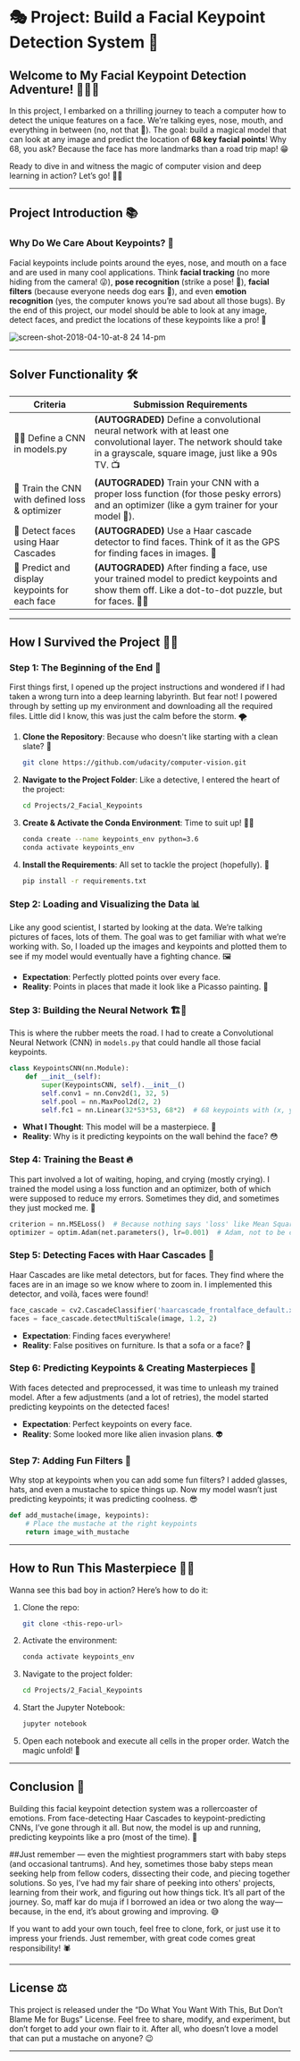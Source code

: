 
# 🎭 Project: Build a Facial Keypoint Detection System 🎯

## Welcome to My Facial Keypoint Detection Adventure! 🕵️‍♂️🎉

In this project, I embarked on a thrilling journey to teach a computer how to detect the unique features on a face. We’re talking eyes, nose, mouth, and everything in between (no, not that 🥸). The goal: build a magical model that can look at any image and predict the location of **68 key facial points**! Why 68, you ask? Because the face has more landmarks than a road trip map! 😁

Ready to dive in and witness the magic of computer vision and deep learning in action? Let’s go! 🚀✨

---

## Project Introduction 📚

### Why Do We Care About Keypoints? 🤔

Facial keypoints include points around the eyes, nose, and mouth on a face and are used in many cool applications. Think **facial tracking** (no more hiding from the camera! 😜), **pose recognition** (strike a pose! 🕺), **facial filters** (because everyone needs dog ears 🐶), and even **emotion recognition** (yes, the computer knows you’re sad about all those bugs). By the end of this project, our model should be able to look at any image, detect faces, and predict the locations of these keypoints like a pro! 🥇

![screen-shot-2018-04-10-at-8 24 14-pm](https://github.com/user-attachments/assets/1f74e0fc-25ad-4ddb-9b57-698e73af95a7)

---

## Solver Functionality 🛠️

| Criteria                                            | Submission Requirements                                                                                                                                         |
|-----------------------------------------------------|------------------------------------------------------------------------------------------------------------------------------------------------------------------|
| 🕵️‍♂️ Define a CNN in models.py                    | **(AUTOGRADED)** Define a convolutional neural network with at least one convolutional layer. The network should take in a grayscale, square image, just like a 90s TV. 📺 |
| 🧠 Train the CNN with defined loss & optimizer       | **(AUTOGRADED)** Train your CNN with a proper loss function (for those pesky errors) and an optimizer (like a gym trainer for your model 💪).                          |
| 🔎 Detect faces using Haar Cascades                  | **(AUTOGRADED)** Use a Haar cascade detector to find faces. Think of it as the GPS for finding faces in images. 🧭                                                |
| 🎯 Predict and display keypoints for each face       | **(AUTOGRADED)** After finding a face, use your trained model to predict keypoints and show them off. Like a dot-to-dot puzzle, but for faces. 🔴🔵                    |

---

## How I Survived the Project 🧗‍♂️

### Step 1: The Beginning of the End 🏁

First things first, I opened up the project instructions and wondered if I had taken a wrong turn into a deep learning labyrinth. But fear not! I powered through by setting up my environment and downloading all the required files. Little did I know, this was just the calm before the storm. 🌪️

1. **Clone the Repository**: Because who doesn't like starting with a clean slate? 📜
    ```bash
    git clone https://github.com/udacity/computer-vision.git
    ```

2. **Navigate to the Project Folder**: Like a detective, I entered the heart of the project:
    ```bash
    cd Projects/2_Facial_Keypoints
    ```

3. **Create & Activate the Conda Environment**: Time to suit up! 🧙‍♂️
    ```bash
    conda create --name keypoints_env python=3.6
    conda activate keypoints_env
    ```

4. **Install the Requirements**: All set to tackle the project (hopefully). 🤞
    ```bash
    pip install -r requirements.txt
    ```

### Step 2: Loading and Visualizing the Data 📊

Like any good scientist, I started by looking at the data. We’re talking pictures of faces, lots of them. The goal was to get familiar with what we’re working with. So, I loaded up the images and keypoints and plotted them to see if my model would eventually have a fighting chance. 🖼️

- **Expectation**: Perfectly plotted points over every face.
- **Reality**: Points in places that made it look like a Picasso painting. 🎨

### Step 3: Building the Neural Network 🏗️🧠

This is where the rubber meets the road. I had to create a Convolutional Neural Network (CNN) in `models.py` that could handle all those facial keypoints.

```python
class KeypointsCNN(nn.Module):
    def __init__(self):
        super(KeypointsCNN, self).__init__()
        self.conv1 = nn.Conv2d(1, 32, 5)
        self.pool = nn.MaxPool2d(2, 2)
        self.fc1 = nn.Linear(32*53*53, 68*2)  # 68 keypoints with (x, y) coordinates
```

- **What I Thought**: This model will be a masterpiece. 🎨
- **Reality**: Why is it predicting keypoints on the wall behind the face? 😳

### Step 4: Training the Beast 🔥

This part involved a lot of waiting, hoping, and crying (mostly crying). I trained the model using a loss function and an optimizer, both of which were supposed to reduce my errors. Sometimes they did, and sometimes they just mocked me. 🤖

```python
criterion = nn.MSELoss()  # Because nothing says 'loss' like Mean Squared Error
optimizer = optim.Adam(net.parameters(), lr=0.001)  # Adam, not to be confused with the first man on Earth
```

### Step 5: Detecting Faces with Haar Cascades 🎩

Haar Cascades are like metal detectors, but for faces. They find where the faces are in an image so we know where to zoom in. I implemented this detector, and voilà, faces were found!

```python
face_cascade = cv2.CascadeClassifier('haarcascade_frontalface_default.xml')
faces = face_cascade.detectMultiScale(image, 1.2, 2)
```

- **Expectation**: Finding faces everywhere!
- **Reality**: False positives on furniture. Is that a sofa or a face? 🤔

### Step 6: Predicting Keypoints & Creating Masterpieces 🎨

With faces detected and preprocessed, it was time to unleash my trained model. After a few adjustments (and a lot of retries), the model started predicting keypoints on the detected faces!

- **Expectation**: Perfect keypoints on every face.
- **Reality**: Some looked more like alien invasion plans. 👽

### Step 7: Adding Fun Filters 🤡

Why stop at keypoints when you can add some fun filters? I added glasses, hats, and even a mustache to spice things up. Now my model wasn’t just predicting keypoints; it was predicting coolness. 😎

```python
def add_mustache(image, keypoints):
    # Place the mustache at the right keypoints
    return image_with_mustache
```

---

## How to Run This Masterpiece 👩‍💻

Wanna see this bad boy in action? Here’s how to do it:

1. Clone the repo:
   ```bash
   git clone <this-repo-url>
   ```
   
2. Activate the environment:
   ```bash
   conda activate keypoints_env
   ```

3. Navigate to the project folder:
   ```bash
   cd Projects/2_Facial_Keypoints
   ```

4. Start the Jupyter Notebook:
   ```bash
   jupyter notebook
   ```

5. Open each notebook and execute all cells in the proper order. Watch the magic unfold! 🔮

---

## Conclusion 🏁

Building this facial keypoint detection system was a rollercoaster of emotions. From face-detecting Haar Cascades to keypoint-predicting CNNs, I’ve gone through it all. But now, the model is up and running, predicting keypoints like a pro (most of the time). 🎉

##Just remember — even the mightiest programmers start with baby steps (and occasional tantrums). And hey, sometimes those baby steps mean seeking help from fellow coders, dissecting their code, and piecing together solutions. So yes, I’ve had my fair share of peeking into others' projects, learning from their work, and figuring out how things tick. It’s all part of the journey. So, maff kar do muja if I borrowed an idea or two along the way—because, in the end, it’s about growing and improving. 😅

If you want to add your own touch, feel free to clone, fork, or just use it to impress your friends. Just remember, with great code comes great responsibility! 🕷️

---

## License ⚖️

This project is released under the “Do What You Want With This, But Don’t Blame Me for Bugs” License. Feel free to share, modify, and experiment, but don’t forget to add your own flair to it. After all, who doesn’t love a model that can put a mustache on anyone? 😉

---
